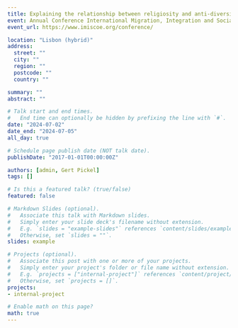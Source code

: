 ```yaml
---
title: Explaining the relationship between religiosity and anti-diversity attitudes among Christians in West Germany
event: Annual Conference International Migration, Integration and Social Cohesion (IMISCOE)
event_url: https://www.imiscoe.org/conference/

location: "Lisbon (hybrid)"
address:
  street: ""
  city: ""
  region: ""
  postcode: ""
  country: ""

summary: ""
abstract: ""

# Talk start and end times.
#   End time can optionally be hidden by prefixing the line with `#`.
date: "2024-07-02"
date_end: "2024-07-05"
all_day: true

# Schedule page publish date (NOT talk date).
publishDate: "2017-01-01T00:00:00Z"

authors: [admin, Gert Pickel]
tags: []

# Is this a featured talk? (true/false)
featured: false

# Markdown Slides (optional).
#   Associate this talk with Markdown slides.
#   Simply enter your slide deck's filename without extension.
#   E.g. `slides = "example-slides"` references `content/slides/example-slides.md`.
#   Otherwise, set `slides = ""`.
slides: example

# Projects (optional).
#   Associate this post with one or more of your projects.
#   Simply enter your project's folder or file name without extension.
#   E.g. `projects = ["internal-project"]` references `content/project/deep-learning/index.md`.
#   Otherwise, set `projects = []`.
projects:
- internal-project

# Enable math on this page?
math: true
---
```

